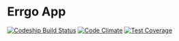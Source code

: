 ﻿# Errgo App
[![Codeship Build Status](https://img.shields.io/codeship/57ec8c40-a6ba-0133-2c7c-1a5a40261798/master.svg?style=flat-square&maxAge=60)](https://codeship.com/projects/130034)
[![Code Climate](https://img.shields.io/codeclimate/github/idodev/ErrgoApp.svg?style=flat-square&maxAge=3600)](https://codeclimate.com/github/idodev/ErrgoApp)
[![Test Coverage](https://img.shields.io/codeclimate/coverage/github/idodev/ErrgoApp.svg?style=flat-square&maxAge=3600)](https://codeclimate.com/github/idodev/ErrgoApp/coverage)

